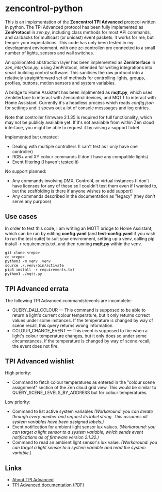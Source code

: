 # zencontrol-python

This is an implementation of the **Zencontrol TPI Advanced** protocol written in python. The TPI Advanced protocol has been fully implemented as **ZenProtocol** in *zen.py*, including class methods for most API commands, and callbacks for multicast (or unicast) event packets. It works for me, but temper your expectations. This code has only been tested in my development environment, with one zc-controller-pro connected to a small number of lights, sensors and wall switches.

An opinionated abstraction layer has been implemented as **ZenInterface** in *zen_interface.py*, using ZenProtocol, intended for writing integrations into smart building control software. This sanitises the raw protocol into a relatively straightforward set of methods for controlling lights, groups, profiles, buttons, motion sensors and system variables.

A bridge to Home Assistant has been implmented as **mqtt.py**, which uses ZenInterface to interact with Zencontrol devices, and MQTT to interact with Home Assistant. Currently it's a headless process which reads *config.json* for settings and it spews out a lot of console messsages and log entries.

Note that controller firmware 2.1.35 is required for full functionality, which may not be publicly available yet. If it's not available from within Zen cloud interface, you might be able to request it by raising a support ticket.

Implemented but untested:
  
* Dealing with multiple controllers (I can't test as I only have one controller)
* RGB+ and XY colour commands (I don't have any compatible lights)
* Event filtering (I haven't tested it)

No support planned:

* Any commands involving DMX, Control4, or virtual instances (I don't have licenses for any of these so I couldn't test them even if I wanted to, but the scaffolding is there if anyone wishes to add support)
* Any commands described in the documentation as "legacy" (they don't serve any purpose)

## Use cases

In order to test this code, I am writing an MQTT bridge to Home Assistant, which can be run by editing **config.yaml** (and **test-config.yaml** if you wish to run the test suite) to suit your environment, setting up a venv, calling pip install -r requirements.txt, and then running **mqtt.py** within the venv.

```
git clone <repo>
cd <repo>
python3 -m venv .venv
source ./.venv/bin/activate
pip3 install -r requirements.txt
python3 ./mqtt.py
```

## TPI Advanced errata

The following TPI Advanced commands/events are incomplete:

* QUERY_DALI_COLOUR — This command is supposed to be able to return a light's current colour temperature, but it only returns correct values under some instances. If the temperature is changed by way of scene recall, this query returns wrong information.
* COLOUR_CHANGE_EVENT — This event is supposed to fire when a light's colour temperature changes, but it only does so under some circumstances. If the temperature is changed by way of scene recall, the event does not fire.

## TPI Advanced wishlist

High priority:

* Command to fetch colour temperatures as entered in the "colour scene assignment" section of the Zen cloud grid view. This would be similar to QUERY_SCENE_LEVELS_BY_ADDRESS but for colour temperatures.

Low priority:

* Command to list active system variables _(Workaround: you can iterate through every number and request its label string. This assumes all system variables have been assigned labels.)_
* Event notification for ambient light sensor lux values. _(Workaround: you can target a light sensor to a system variable, which sends event notifications as of firmware version 2.1.32.)_
* Command to read an ambient light sensor's lux value. _(Workaround: you can target a light sensor to a system variable and read the system variable.)_

## Links

* [About TPI Advanced](https://support.zencontrol.com/hc/en-us/articles/360000337175-What-is-the-Third-Party-Interface-TPI)
* [TPI Advanced documentation (PDF)](https://support.zencontrol.com/hc/en-us/article_attachments/10831057855503)
